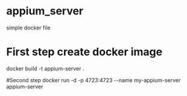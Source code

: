 # appium_server
simple docker file

# First step create docker image 
docker build -t appium-server .


#Second step
docker run -d -p 4723:4723 --name my-appium-server appium-server



